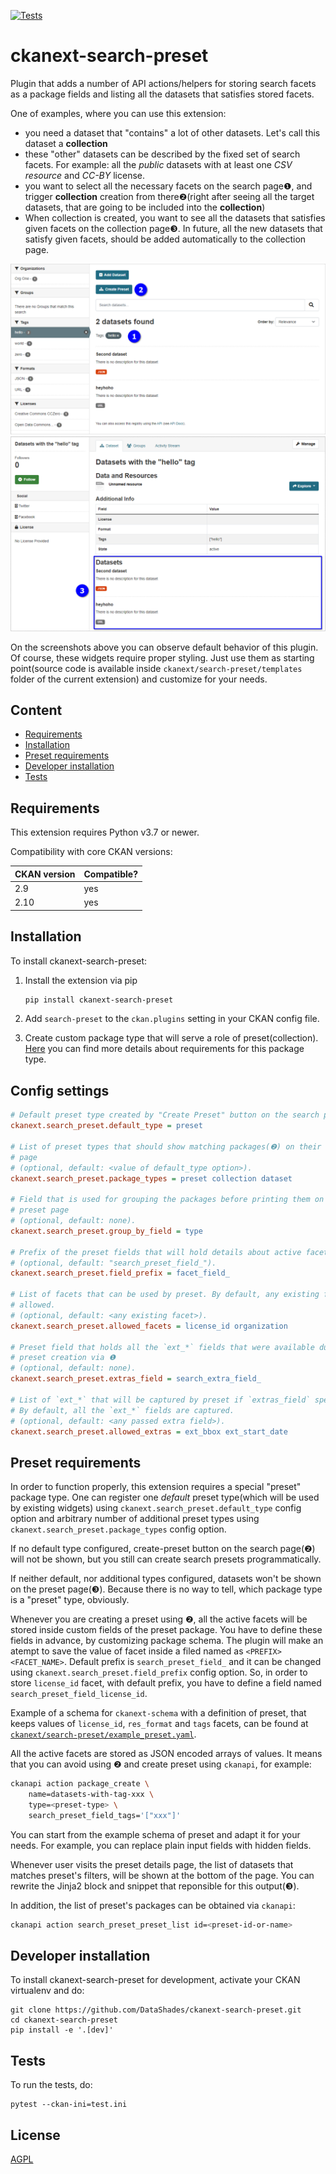 [![Tests](https://github.com/DataShades/ckanext-search-preset/workflows/Tests/badge.svg?branch=main)](https://github.com/DataShades/ckanext-search-preset/actions)

# ckanext-search-preset

Plugin that adds a number of API actions/helpers for storing search facets as a package fields and listing all the datasets that satisfies stored facets.

One of examples, where you can use this extension:

- you need a dataset that "contains" a lot of other datasets. Let's call this
dataset a **collection**
- these "other" datasets can be described by the fixed set of search facets. For
example: all the _public_ datasets with at least one _CSV resource_ and _CC-BY_
license.
- you want to select all the necessary facets on the search page❶, and
trigger **collection** creation from there❷(right after seeing all the target
datasets, that are going to be included into the **collection**)
- When collection is created, you want to see all the datasets that satisfies
given facets on the collection page❸. In future, all the new datasets that
satisfy given facets, should be added automatically to the collection page.

![Preview of search page](img/search-page.png)
![Preview of preset page](img/preset-page.png)

On the screenshots above you can observe default behavior of this plugin. Of course, these widgets require proper styling. Just use them as starting point(source code is available inside `ckanext/search-preset/templates` folder of the current extension) and customize for your needs.

## Content

- [Requirements](#requirements)
- [Installation](#installation)
- [Preset requirements](#preset-requirements)
- [Developer installation](#developer-installation)
- [Tests](#tests)

## Requirements

This extension requires Python v3.7 or newer.

Compatibility with core CKAN versions:

| CKAN version | Compatible? |
| ------------ | ----------- |
| 2.9          | yes         |
| 2.10         | yes         |

## Installation

To install ckanext-search-preset:

1. Install the extension via pip

   ```sh
   pip install ckanext-search-preset
   ```

1. Add `search-preset` to the `ckan.plugins` setting in your CKAN
   config file.

1. Create custom package type that will serve a role of preset(collection).
   [Here](#preset-requirements) you can find more details about requirements for
   this package type.

## Config settings

```ini
# Default preset type created by "Create Preset" button on the search page
ckanext.search_preset.default_type = preset

# List of preset types that should show matching packages(❷) on their details
# page
# (optional, default: <value of default_type option>).
ckanext.search_preset.package_types = preset collection dataset

# Field that is used for grouping the packages before printing them on the
# preset page
# (optional, default: none).
ckanext.search_preset.group_by_field = type

# Prefix of the preset fields that will hold details about active facets
# (optional, default: "search_preset_field_").
ckanext.search_preset.field_prefix = facet_field_

# List of facets that can be used by preset. By default, any existing facet is
# allowed.
# (optional, default: <any existing facet>).
ckanext.search_preset.allowed_facets = license_id organization

# Preset field that holds all the `ext_*` fields that were available during
# preset creation via ❶
# (optional, default: none).
ckanext.search_preset.extras_field = search_extra_field_

# List of `ext_*` that will be captured by preset if `extras_field` specified.
# By default, all the `ext_*` fields are captured.
# (optional, default: <any passed extra field>).
ckanext.search_preset.allowed_extras = ext_bbox ext_start_date
```

## Preset requirements

In order to function properly, this extension requires a special "preset"
package type. One can register one *default* preset type(which will be used by
existing widgets) using `ckanext.search_preset.default_type` config option and
arbitrary number of additional preset types using
`ckanext.search_preset.package_types` config option.

If no default type configured, create-preset button on the search page(❷) will
not be shown, but you still can create search presets programmatically.

If neither default, nor additional types configured, datasets won't be shown on
the preset page(❸). Because there is no way to tell, which package type is a
"preset" type, obviously.

Whenever you are creating a preset using ❷, all the active facets will be stored
inside custom fields of the preset package. You have to define these fields in
advance, by customizing package schema. The plugin will make an atempt to save
the value of facet inside a filed named as `<PREFIX><FACET_NAME>`. Default
prefix is `search_preset_field_` and it can be changed using
`ckanext.search_preset.field_prefix` config option. So, in order to store
`license_id` facet, with default prefix, you have to define a field named
`search_preset_field_license_id`.

Example of a schema for `ckanext-schema` with a definition of preset, that keeps
values of `license_id`, `res_format` and `tags` facets, can be found at
[`ckanext/search-preset/example_preset.yaml`](ckanext/search-preset/example_preset.yaml).

All the active facets are stored as JSON encoded arrays of values. It means that
you can avoid using ❷ and create preset using `ckanapi`, for example:

```sh
ckanapi action package_create \
    name=datasets-with-tag-xxx \
    type=<preset-type> \
    search_preset_field_tags='["xxx"]'
```

You can start from the example schema of preset and adapt it for your needs. For
example, you can replace plain input fields with hidden fields.

Whenever user visits the preset details page, the list of datasets that matches preset's filters, will be shown at the bottom of the page. You can rewrite the Jinja2 block and snippet that reponsible for this output(❸).

In addition, the list of preset's packages can be obtained via `ckanapi`:

```sh
ckanapi action search_preset_preset_list id=<preset-id-or-name>
```

## Developer installation

To install ckanext-search-preset for development, activate your CKAN virtualenv and
do:

    git clone https://github.com/DataShades/ckanext-search-preset.git
    cd ckanext-search-preset
    pip install -e '.[dev]'

## Tests

To run the tests, do:

    pytest --ckan-ini=test.ini

## License

[AGPL](https://www.gnu.org/licenses/agpl-3.0.en.html)
